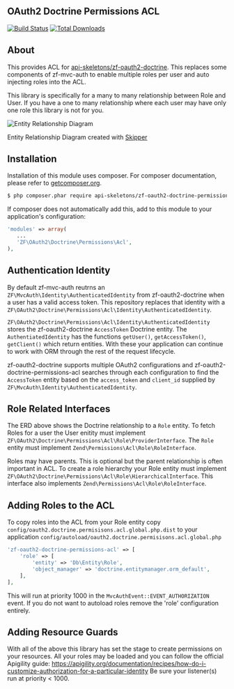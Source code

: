 OAuth2 Doctrine Permissions ACL
-------------------------------

[![Build Status](https://travis-ci.org/API-Skeletons/zf-oauth2-doctrine-permissions-acl.svg)](https://travis-ci.org/API-Skeletons/zf-oauth2-doctrine-permissions-acl)
[![Total Downloads](https://poser.pugx.org/api-skeletons/zf-oauth2-doctrine-permissions-acl/downloads)](https://packagist.org/packages/api-skeletons/zf-oauth2-doctrine-permissions-acl)

About
-----

This provides ACL for [api-skeletons/zf-oauth2-doctrine](https://github.com/API-Skeletons/zf-oauth2-doctrine).  This replaces some components of zf-mvc-auth to enable multiple roles per user and auto injecting roles into the ACL.

This library is specifically for a many to many relationship between Role and User.  If you have a one to many relationship where each user may have only one role this library is not for you.

![Entity Relationship Diagram](https://raw.githubusercontent.com/API-Skeletons/zf-oauth2-doctrine-permissions/master/media/erd.png)

Entity Relationship Diagram created with [Skipper](https://skipper18.com)


Installation
------------
Installation of this module uses composer. For composer documentation, please refer to [getcomposer.org](http://getcomposer.org/).

```sh
$ php composer.phar require api-skeletons/zf-oauth2-doctrine-permissions-acl
```

If composer does not automatically add this, add to this module to your application's configuration:

```php
'modules' => array(
   ...
   'ZF\OAuth2\Doctrine\Permissions\Acl',
),
```

Authentication Identity
-----------------------

By default zf-mvc-auth reutrns an `ZF\MvcAuth\Identity\AuthenticatedIdentity` from zf-oauth2-doctrine when a user has a valid access token.  This repository replaces that identity with a `ZF\OAuth2\Doctrine\Permissions\Acl\Identity\AuthenticatedIdentity`.

`ZF\OAuth2\Doctrine\Permissions\Acl\Identity\AuthenticatedIdentity` stores the zf-oauth2-doctrine `AccessToken` Doctrine entity.  The `AuthentiatedIdentity` has the functions `getUser()`, `getAccessToken()`, `getClient()` which return entities.  With these your application can continue to work with ORM through the rest of the request lifecycle.

zf-oauth2-doctrine supports multiple OAuth2 configurations and zf-oauth2-doctrine-permissions-acl searches through each configuration to find the `AccessToken` entity based on the `access_token` and `client_id` supplied by `ZF\MvcAuth\Identity\AuthenticatedIdentity`.


Role Related Interfaces
-----------------------

The ERD above shows the Doctrine relationship to a `Role` entity.  To fetch Roles for a user the User enitity must implement `ZF\OAuth2\Doctrine\Permissions\Acl\Role\ProviderInterface`.  The `Role` entity must implement `Zend\Permissions\Acl\Role\RoleInterface`.

Roles may have parents.  This is optional but the parent relationship is often important in ACL.  To create a role hierarchy your Role entity must implement `ZF\OAuth2\Doctrine\Permissions\Acl\Role\HierarchicalInterface`.  This interface also implements `Zend\Permissions\Acl\Role\RoleInterface`.


Adding Roles to the ACL
-----------------------

To copy roles into the ACL from your Role entity copy `config/oauth2.doctrine.permisisons.acl.global.php.dist` to your application `config/autoload/oauth2.doctrine.permisisons.acl.global.php`  
```php
'zf-oauth2-doctrine-permissions-acl' => [
    'role' => [
        'entity' => 'Db\Entity\Role',
        'object_manager' => 'doctrine.entitymanager.orm_default',
    ],
],
```
This will run at priority 1000 in the `MvcAuthEvent::EVENT_AUTHORIZATION` event.  If you do not want to autoload roles remove the 'role' configuration entirely.


Adding Resource Guards
-------------------------------

With all of the above this library has set the stage to create permissions on your resources.
All your roles may be loaded and you can follow the official Apigility guide:
https://apigility.org/documentation/recipes/how-do-i-customize-authorization-for-a-particular-identity
Be sure your listener(s) run at priority < 1000.
